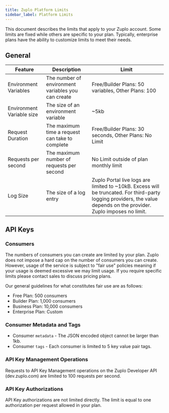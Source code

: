 ```yaml
---
title: Zuplo Platform Limits
sidebar_label: Platform Limits
---
```


This document describes the limits that apply to your Zuplo account. Some limits
are fixed while others are specific to your plan. Typically, enterprise plans
have the ability to customize limits to meet their needs.

## General

| Feature                   | Description                                        | Limit                                                                                                                                                                |
| ------------------------- | -------------------------------------------------- | -------------------------------------------------------------------------------------------------------------------------------------------------------------------- |
| Environment Variables     | The number of environment variables you can create | Free/Builder Plans: 50 variables, Other Plans: 100                                                                                                                   |
| Environment Variable size | The size of an environment variable                | ~5kb                                                                                                                                                                 |
| Request Duration          | The maximum time a request can take to complete    | Free/Builder Plans: 30 seconds, Other Plans: No Limit                                                                                                                |
| Requests per second       | The maximum number of requests per second          | No Limit outside of plan monthly limit                                                                                                                               |
| Log Size                  | The size of a log entry                            | Zuplo Portal live logs are limited to ~10kB. Excess will be truncated. For third-party logging providers, the value depends on the provider. Zuplo imposes no limit. |

## API Keys

### Consumers

The numbers of consumers you can create are limited by your plan. Zuplo does not
impose a hard cap on the number of consumers you can create. However, usage of
the service is subject to "fair use" policies meaning if your usage is deemed
excessive we may limit usage. If you require specific limits please contact
sales to discuss pricing plans.

Our general guidelines for what constitutes fair use are as follows:

- Free Plan: 500 consumers
- Builder Plan: 1,000 consumers
- Business Plan: 10,000 consumers
- Enterprise Plan: Custom

### Consumer Metadata and Tags

- Consumer `metadata` - The JSON encoded object cannot be larger than 1kb.
- Consumer `tags` - Each consumer is limited to 5 key value pair tags.

### API Key Management Operations

Requests to API Key Management operations on the Zuplo Developer API
(dev.zuplo.com) are limited to 100 requests per second.

### API Key Authorizations

API Key authorizations are not limited directly. The limit is equal to one
authorization per request allowed in your plan.

